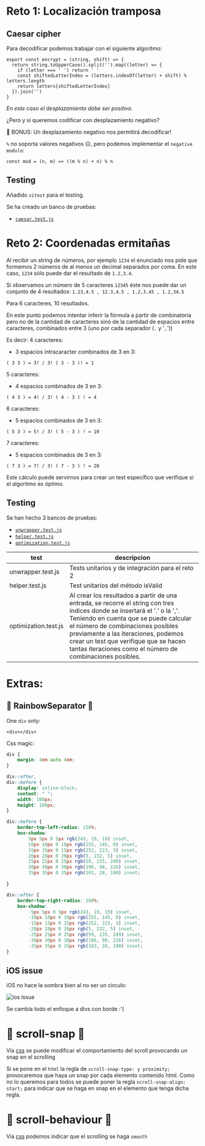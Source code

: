 # Reto 1: Localización tramposa


## Caesar cipher

Para decodificar podemos trabajar con el siguiente algoritmo:

```
export const encrypt = (string, shift) => {
  return string.toUpperCase().split('').map((letter) => {
    if (letter === ' ') return ' '
    const shiftedLetterIndex = (letters.indexOf(letter) + shift) % letters.length
    return letters[shiftedLetterIndex]
  }).join('')
}
```

*En este caso el desplazamiento debe ser positivo.*

¿Pero y si queremos codificar con desplazamiento negativo?

🦄 BONUS: Un desplazamiento negativo nos permitirá decodificar!

`%` no soporta valores negativos ☹, pero podemos implementar el `negative modulo`:

```
const mod = (n, m) => ((m % n) + n) % n
```

## Testing

Añadido `vitest` para el testing.

Se ha creado un banco de pruebas:

- [`caesar.test.js`](cipher/caesar.test.js)

# Reto 2: Coordenadas ermitañas

Al recibir un string de números, por ejemplo `1234` el enunciado nos pide que formemos 2 números de al menos un decimal separados por coma. En este caso, `1234` sólo puede dar el resultado de `1.2,3.4`.

Si observamos un número de 5 caracteres `12345` éste nos puede dar un conjunto de 4 resultados: `1.23,4.5 , 12.3,4.5 , 1.2,3.45 , 1.2,34.5` 

Para 6 caracteres, 10 resultados.

En este punto podemos intentar inferir la fórmula a partir de combinatoria pero no de la cantidad de caracteres sinó de la cantidad de espacios entre caracteres, combinados entre 3 (uno por cada separador (`.` y '`,`'))

Es decir: 
4 caracteres:
- 3 espacios intracaracter combinados de 3 en 3:

```
( 3 3 ) = 3! / 3! ( 3 - 3 )! = 1
```

5 caracteres:
- 4 espacios combinados de 3 en 3:
  
```
( 4 3 ) = 4! / 3! ( 4 - 3 ) ! = 4
```

6 caracteres:
- 5 espacios combinados de 3 en 3:
  
```
( 5 3 ) = 5! / 3! ( 5 - 3 ) ! = 10
```

7 caracteres:
- 5 espacios combinados de 3 en 3:
  
```
( 7 3 ) = 7! / 3! ( 7 - 3 ) ! = 20
```

Este cálculo puede servirnos para crear un test específico que verifique si el algoritmo es óptimo.

## Testing

Se han hecho 3 bancos de pruebas:

- [`unwrapper.test.js`](coords/unwrapper.test.js)
- [`helper.test.js`](coords/helper.test.js)
- [`optimization.test.js`](coords/optimization.test.js)


| test                 | descripcion                                                                                                                                                                                                                                                                                                                                           |
| -------------------- | ----------------------------------------------------------------------------------------------------------------------------------------------------------------------------------------------------------------------------------------------------------------------------------------------------------------------------------------------------- |
| unwrapper.test.js    | Tests unitarios y de integración para el reto 2                                                                                                                                                                                                                                                                                                       |
| helper.test.js       | Test unitarios del método isValid                                                                                                                                                                                                                                                                                                                     |
| optimization.test.js | Al crear los resultados a partir de una entrada, se recorre el string con tres índices donde se insertará el '.' o la ','.  Teniendo en cuenta que se puede calcular el número de combinaciones posibles previamente a las iteraciones, podemos crear un test que verifique que se hacen tantas iteraciones como el número de combinaciones posibles. |


# Extras:

## 🌈 RainbowSeparator 🌈

One `div` only:

```
<div></div>
```

Css magic:

```css
div {
    margin: 4em auto 4em;
}

div::after,
div::before {
    display: inline-block;
    content: " ";
    width: 100px;
    height: 100px;
}

div::before {
    border-top-left-radius: 150%;
    box-shadow:
        5px 5px 0 5px rgb(243, 19, 19) inset,
        10px 10px 0 10px rgb(255, 145, 0) inset,
        15px 15px 0 15px rgb(252, 223, 3) inset,
        20px 20px 0 20px rgb(5, 232, 5) inset,
        25px 25px 0 25px rgb(59, 135, 249) inset,
        30px 30px 0 30px rgb(196, 98, 226) inset,
        35px 35px 0 35px rgb(103, 28, 190) inset;

}

div::after {
    border-top-right-radius: 100%;
    box-shadow:
        -5px 5px 0 5px rgb(243, 19, 19) inset,
        -10px 10px 0 10px rgb(255, 145, 0) inset,
        -15px 15px 0 15px rgb(252, 223, 3) inset,
        -20px 20px 0 20px rgb(5, 232, 5) inset,
        -25px 25px 0 25px rgb(59, 135, 249) inset,
        -30px 30px 0 30px rgb(196, 98, 226) inset,
        -35px 35px 0 35px rgb(103, 28, 190) inset;
}
```

## iOS issue

iOS no hace la sombra bien al no ser un circulo:

![ios issue](https://user-images.githubusercontent.com/5684699/202801349-85246fb5-7ab4-44d5-8047-9b6e8f883ea9.jpeg)

Se cambia todo el enfoque a divs con borde :'(

# 🏹 scroll-snap 🏸

Vía [css](https://developer.mozilla.org/en-US/docs/Web/CSS/scroll-snap-type) se puede modificar el comportamiento del scroll provocando un snap en el scrolling

Si se pone en el `html` la regla de `scroll-snap-type: y proximity;` provocaremos que haya un snap por cada elemento contenido html.  Como no lo queremos para todos
se puede poner la regla `scroll-snap-align: start;`  para indicar que se haga en snap en el elemento que tenga dicha regla.

# 💚 scroll-behaviour 💚

Via [css](https://developer.mozilla.org/en-US/docs/Web/CSS/scroll-behavior) podemos indicar que el scrolling se haga `smooth`


